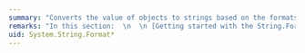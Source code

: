 ```yaml
---
summary: "Converts the value of objects to strings based on the formats specified and inserts them into another string.  \n  \n If you are new to the <xref href=\"erload:System.String.Format\"></xref> method, see the[Getting started with the String.Format method](#Starting) section for a quick overview.  \n  \n See the [Remarks](#Format_Syntax) section for complete documentation for all <xref href=\"erload:System.String.Format\"></xref> overloads."
remarks: "In this section:  \n  \n [Getting started with the String.Format method](#Starting)   \n [Overloaded method syntax](#Format_Syntax)   \n [Parameters](#Format_Params)   \n [Return value](#Format_Returns)   \n [Exceptions](#Format_Exceptions)   \n [Which method do I call?](#FTaskList)   \n [The Format method in brief](#Format_Brief)   \n [The Format item](#FormatItem)   \n [How arguments are formatted](#HowFormatted)   \n [Format items that have the same index](#SameIndex)   \n [Formatting and culture](#Format_Culture)   \n [Custom formatting operations](#Format_Custom)   \n Examples:   \n [Formatting a single argument](#Format1_Example)  \n [Formatting two arguments](#Format2_Example)  \n [Formatting three arguments](#Format3_Example)  \n [Formatting more than three arguments](#Format4_Example)  \n [Culture-sensitive formatting](#Format5_Example)  \n [A custom formatting operation](#Format6_Example)  \n [An intercept provider and Roman numeral formatter](#Format7_Example)  \n[Version information](#Format_Versions)  \n[String.Format Q & A](#QA)  \n  \n<a name=\"Starting\"></a>   \n## Getting started with the String.Format method  \n Use <xref:System.String.Format%2A?displayProperty=fullName> if you need to insert the value of an object, variable, or expression into another string. For example, you can insert the value of a <xref:System.Decimal> value into a string to display it to the user as a single string:  \n  \n [!code-cpp[System.String.Format#35](~/samples/snippets/cpp/VS_Snippets_CLR_System/system.String.Format/cpp/starting2.cpp#35)]\n [!code-csharp[System.String.Format#35](~/samples/snippets/csharp/VS_Snippets_CLR_System/system.String.Format/cs/starting2.cs#35)]\n [!code-vb[System.String.Format#35](~/samples/snippets/visualbasic/VS_Snippets_CLR_System/system.String.Format/vb/starting2.vb#35)]  \n  \n And you can control that value's formatting:  \n  \n [!code-cpp[System.String.Format#36](~/samples/snippets/cpp/VS_Snippets_CLR_System/system.String.Format/cpp/starting2.cpp#36)]\n [!code-csharp[System.String.Format#36](~/samples/snippets/csharp/VS_Snippets_CLR_System/system.String.Format/cs/starting2.cs#36)]\n [!code-vb[System.String.Format#36](~/samples/snippets/visualbasic/VS_Snippets_CLR_System/system.String.Format/vb/starting2.vb#36)]  \n  \n Besides formatting, you can also control alignment and spacing.  \n  \n Inserting a string  \n <xref:System.String.Format%2A?displayProperty=fullName> starts with a format string, followed by one or more objects or expressions that will be converted to strings and inserted at a specified place in the format string. For example:  \n  \n [!code-cpp[System.String.Format#30](~/samples/snippets/cpp/VS_Snippets_CLR_System/system.String.Format/cpp/starting1.cpp#30)]\n [!code-csharp[System.String.Format#30](~/samples/snippets/csharp/VS_Snippets_CLR_System/system.String.Format/cs/starting1.cs#30)]\n [!code-vb[System.String.Format#30](~/samples/snippets/visualbasic/VS_Snippets_CLR_System/system.String.Format/vb/starting1.vb#30)]  \n  \n The `{0}` in the format string is a format item. `0` is the index of the object whose string value will be inserted at that position. (Indexes start at 0.) If the object to be inserted is not a string, its `ToString` method is called to convert it to one before inserting it in the result string.  \n  \n Here's another example that uses two format items and two objects in the object list:  \n  \n [!code-cpp[System.String.Format#31](~/samples/snippets/cpp/VS_Snippets_CLR_System/system.String.Format/cpp/starting1.cpp#31)]\n [!code-csharp[System.String.Format#31](~/samples/snippets/csharp/VS_Snippets_CLR_System/system.String.Format/cs/starting1.cs#31)]\n [!code-vb[System.String.Format#31](~/samples/snippets/visualbasic/VS_Snippets_CLR_System/system.String.Format/vb/starting1.vb#31)]  \n  \n You can have as many format items and as many objects in the object list as you want, as long as the index of every format item has a matching object in the object list. You also don't have to worry about which overload you call; the compiler will select the appropriate one for you.  \n  \n Controlling formatting  \n You can follow the index in a format item with a format string to control how an object is formatted. For example, `{0:d}` applies the \"d\" format string to the first object in the object list. Here is an example with a single object and two format items:  \n  \n [!code-cpp[System.String.Format#32](~/samples/snippets/cpp/VS_Snippets_CLR_System/system.String.Format/cpp/starting1.cpp#32)]\n [!code-csharp[System.String.Format#32](~/samples/snippets/csharp/VS_Snippets_CLR_System/system.String.Format/cs/starting1.cs#32)]\n [!code-vb[System.String.Format#32](~/samples/snippets/visualbasic/VS_Snippets_CLR_System/system.String.Format/vb/starting1.vb#32)]  \n  \n A number of types support format strings, including all numeric types (both                                          [standard](~/docs/standard/base-types/standard-numeric-format-strings.md) and                                          [custom](~/docs/standard/base-types/custom-numeric-format-strings.md) format strings), all dates and times (both                                          [standard](~/docs/standard/base-types/standard-date-and-time-format-strings.md) and                                          [custom](~/docs/standard/base-types/custom-date-and-time-format-strings.md) format strings) and time intervals (both                                          [standard](~/docs/standard/base-types/standard-timespan-format-strings.md) and                                          [custom](~/docs/standard/base-types/custom-timespan-format-strings.md) format strings), all enumeration types                                          [enumeration types](~/docs/standard/base-types/enumeration-format-strings.md), and                                          [GUIDs](https://msdn.microsoft.com/library/97af8hh4.aspx). You can also add support for format strings to your own types.  \n  \n Controlling spacing  \n You can define the width of the string that is inserted into the result string by using syntax such as `{0,12}`, which inserts a 12-character string. In this case, the string representation of the first object is right-aligned in the 12-character field.  (If the string representation of the first object is more than 12 characters in length, though, the preferred field width is ignored, and the entire string is inserted into the result string.)  \n  \n The following example defines a 6-character field to hold the string \"Year\" and some year strings, as well as an 15-character field to hold the string \"Population\" and some population data. Note that the characters are right-aligned in the field.  \n  \n [!code-cpp[System.String.Format#33](~/samples/snippets/cpp/VS_Snippets_CLR_System/system.String.Format/cpp/starting1.cpp#33)]\n [!code-csharp[System.String.Format#33](~/samples/snippets/csharp/VS_Snippets_CLR_System/system.String.Format/cs/starting1.cs#33)]\n [!code-vb[System.String.Format#33](~/samples/snippets/visualbasic/VS_Snippets_CLR_System/system.String.Format/vb/starting1.vb#33)]  \n  \n Controlling alignment  \n By default, strings are right-aligned within their field if you specify a field width. To left-align strings in a field, you preface the field width with a negative sign, such as `{0,-12}` to define a 12-character right-aligned field.  \n  \n The following example is similar to the previous one, except that it left-aligns both labels and data.  \n  \n [!code-cpp[System.String.Format#34](~/samples/snippets/cpp/VS_Snippets_CLR_System/system.String.Format/cpp/starting1.cpp#34)]\n [!code-csharp[System.String.Format#34](~/samples/snippets/csharp/VS_Snippets_CLR_System/system.String.Format/cs/starting1.cs#34)]\n [!code-vb[System.String.Format#34](~/samples/snippets/visualbasic/VS_Snippets_CLR_System/system.String.Format/vb/starting1.vb#34)]  \n  \n <xref:System.String.Format%2A?displayProperty=fullName> makes use of the composite formatting feature. For more information, see [Composite Formatting](~/docs/standard/base-types/composite-formatting.md).  \n  \n<a name=\"Format_Syntax\"></a>   \n## Overloaded method syntax  \n For additional guidance on choosing an overload, see [Which method do I call?](#FTaskList)  \n  \n `String String.Format(String`  `format` `, Object`  `arg0` `)`  \n Replaces the format items with the string representation of a specified object ([example](#Format1_Example)).  \n  \n `String String.Format(String`  `format` `, Object`  `arg0` `, Object`  `arg1` `)`  \n Replaces the format items with the string representation of two specified objects ([example](#Format2_Example)).  \n  \n `String String.Format(String`  `format` `, Object`  `arg0` `, Object`  `arg1` `, Object`  `arg2` `)`  \n Replaces the format items with the string representation of three specified objects ([example](#Format3_Example)).  \n  \n `String String.Format(String`  `format` `, params Object[]`  `args` `)`  \n Replaces the format items with the string representations of corresponding objects in a specified array ([example](#Format4_Example)).  \n  \n `String String.Format(IFormatProvider`  `provider` `, String`  `format` `, params Object[]`  `args` `)`  \n Replaces the format items with the string representation of corresponding objects in a specified array, and uses the specified culture-specific formatting information ([example](#Format5_Example)) or custom formatting information ([example](#Format6_Example)).  \n  \n<a name=\"Format_Params\"></a>   \n## Parameters  \n This is a complete list of parameters for the <xref:System.String.Format%2A> method; see the overload syntax above for the parameters used by each overload. Only the `format` parameter is used by all overloads.  \n  \n|Parameter|Type|Description|  \n|---------------|----------|-----------------|  \n|`format`|<xref:System.String>|A composite format string that includes one or more format items (see [The format item](#FormatItem)).|  \n|`arg0`|<xref:System.String>|The first or only object to format.|  \n|`arg1`|<xref:System.String>|The second object to format.|  \n|`arg2`|<xref:System.String>|The third object to format.|  \n|`args`|<xref:System.String>[]|Zero or more objects to format, supplied either in a comma-delimited list or as an array.|  \n|`provider`|<xref:System.IFormatProvider>|An object that supplies custom or culture-specific formatting information.|  \n  \n<a name=\"Format_Returns\"></a>   \n## Return value  \n Type: <xref:System.String>  \nA copy of `format` in which the format items have been replaced by the string representations of the corresponding arguments.  \n  \n<a name=\"Format_Exceptions\"></a>   \n## Exceptions  \n  \n|Exception|Condition|Thrown by|  \n|---------------|---------------|---------------|  \n|<xref:System.ArgumentNullException>|`format` is `null`.|All overloads.|  \n|<xref:System.FormatException>|`format` is invalid.<br /><br /> -or-<br /><br /> The index of a format item is less than zero, or greater than or equal to the number of arguments in the arguments list.|All overloads.|  \n  \n<a name=\"FTaskList\"></a>   \n## Which method do I call?  \n  \n|To|Call|  \n|--------|----------|  \n|Format one or more objects by using the conventions of the current culture.|Except for the overloads that include a `provider` parameter, the remaining<xref:System.String.Format%2A> overloads include a <xref:System.String> parameter followed by one or more object parameters. Because of this, you do not have to determine which <xref:System.String.Format%2A> overload you intend to call. Your language compiler will select the appropriate overload from among the overloads that don't have a `provider` parameter, based on your argument list. For example, if your argument list has five arguments, the compiler will call the [Format(String, Object\\<xref:System.String.Format%28System.String%2CSystem.Object%5B%5D%29> method.|  \n|Format one or more objects by using the conventions of a specific culture.|Each<xref:System.String.Format%2A>overload that begins with a `provider` parameter is followed by a <xref:System.String> parameter and one or more object parameters. Because of this, you do not have to determine which specific <xref:System.String.Format%2A> overload you intend to call. Your language compiler will select the appropriate overload from among the overloads that have a `provider` parameter, based on your argument list. For example, if your argument list has five arguments, the compiler will call the [Format(IFormatProvider, String, Object\\<xref:System.String.Format%28System.IFormatProvider%2CSystem.String%2CSystem.Object%5B%5D%29> method.|  \n|Perform a custom formatting operation either with an <xref:System.ICustomFormatter> implementation or an <xref:System.IFormattable> implementation.|Any of the four overloads with a `provider` parameter. compiler will select the appropriate overload from among the overloads that have a `provider` parameter, based on your argument list.|  \n  \n<a name=\"Format_Brief\"></a>   \n## The Format method in brief  \n Each overload of the <xref:System.String.Format%2A> method uses the [composite formatting feature](~/docs/standard/base-types/composite-formatting.md) to include zero-based indexed placeholders, called format items, in a composite format string. At run time, each format item is replaced with the string representation of the corresponding argument in a parameter list. If the value of the argument is                  `null`, the format item is replaced with <xref:System.String.Empty?displayProperty=fullName>. For example, the following call to the <xref:System.String.Format%28System.String%2CSystem.Object%2CSystem.Object%2CSystem.Object%29> method includes a format string with three format items, {0}, {1}, and {2}, and an argument list with three items.  \n  \n [!code-cpp[System.String.Format#8](~/samples/snippets/cpp/VS_Snippets_CLR_System/system.String.Format/cpp/formatoverload1.cpp#8)]\n [!code-csharp[System.String.Format#8](~/samples/snippets/csharp/VS_Snippets_CLR_System/system.String.Format/cs/formatoverload1.cs#8)]\n [!code-vb[System.String.Format#8](~/samples/snippets/visualbasic/VS_Snippets_CLR_System/system.String.Format/vb/formatoverload1.vb#8)]  \n  \n<a name=\"FormatItem\"></a>   \n## The format item  \n A format item has this syntax:  \n  \n```  \n  \n{  \nindex[,alignment][ :formatString] }  \n```  \n  \n Brackets denote optional elements. The opening and closing braces are required. (To include a literal opening or closing brace in the format string, see the \"Escaping Braces\" section in the [Composite Formatting](~/docs/standard/base-types/composite-formatting.md) article.)  \n  \n For example, a format item to format a currency value might appears like this:  \n  \n [!code-cpp[System.String.Format#12](~/samples/snippets/cpp/VS_Snippets_CLR_System/system.String.Format/cpp/formatsyntax1.cpp#12)]\n [!code-csharp[System.String.Format#12](~/samples/snippets/csharp/VS_Snippets_CLR_System/system.String.Format/cs/formatsyntax1.cs#12)]  \n  \n A format item has the following elements:  \n  \n *index*  \n The zero-based index of the argument whose string representation is to be included at this position in the string. If this argument is `null`, an empty string will be included at this position in the string.  \n  \n *alignment*  \n Optional. A signed integer that indicates the total length of the field into which the argument is inserted and whether it is right-aligned (a positive integer) or left-aligned (a negative integer). If you omit *alignment*, the string representation of the corresponding argument is inserted in a field with no leading or trailing spaces.  \n  \n If the value of *alignment* is less than the length of the argument to be inserted, *alignment* is ignored and the length of the string representation of the argument is used as the field width.  \n  \n *formatString*  \n Optional. A string that specifies the format of the corresponding argument's result string. If you omit *formatString*, the corresponding argument's parameterless `ToString` method is called to produce its string representation. If you specify *formatString*, the argument referenced by the format item must implement the <xref:System.IFormattable> interface. Types that support format strings include:  \n  \n-   All integral and floating-point types. (See                                                  [Standard Numeric Format Strings](~/docs/standard/base-types/standard-numeric-format-strings.md) and                                                  [Custom Numeric Format Strings](~/docs/standard/base-types/custom-numeric-format-strings.md).)  \n  \n-   <xref:System.DateTime> and <xref:System.DateTimeOffset>. (See                                                 [Standard Date and Time Format Strings](~/docs/standard/base-types/standard-date-and-time-format-strings.md) and                                                  [Custom Date and Time Format Strings](~/docs/standard/base-types/custom-date-and-time-format-strings.md).)  \n  \n-   All enumeration types. (See [Enumeration Format Strings](~/docs/standard/base-types/enumeration-format-strings.md).)  \n  \n-   <xref:System.TimeSpan> values. (See                                                  [Standard TimeSpan Format Strings](~/docs/standard/base-types/standard-timespan-format-strings.md) and                                                  [Custom TimeSpan Format Strings](~/docs/standard/base-types/custom-timespan-format-strings.md).)  \n  \n-   GUIDs. (See the <xref:System.Guid.ToString%28System.String%29?displayProperty=fullName> method.)  \n  \n However, note that any custom type can implement <xref:System.IFormattable> or extend an existing type's <xref:System.IFormattable> implementation.  \n  \n The following example uses the `alignment` and `formatString` arguments to produce formatted output.  \n  \n [!code-cpp[System.String.Format#9](~/samples/snippets/cpp/VS_Snippets_CLR_System/system.String.Format/cpp/formatoverload2.cpp#9)]\n [!code-csharp[System.String.Format#9](~/samples/snippets/csharp/VS_Snippets_CLR_System/system.String.Format/cs/formatoverload2.cs#9)]\n [!code-vb[System.String.Format#9](~/samples/snippets/visualbasic/VS_Snippets_CLR_System/system.String.Format/vb/formatoverload2.vb#9)]  \n  \n<a name=\"HowFormatted\"></a>   \n## How arguments are formatted  \n Format items are processed sequentially from the beginning of the string. Each format item has an index that corresponds to an object in the method's argument list. The <xref:System.String.Format%2A> method retrieves the argument and derives its string representation as follows:  \n  \n-   If the argument is `null`, the method inserts <xref:System.String.Empty?displayProperty=fullName> into the result string.  \n  \n-   If you call the [Format(IFormatProvider, String, Object\\<xref:System.String.Format%28System.IFormatProvider%2CSystem.String%2CSystem.Object%5B%5D%29> overload and the `provider` parameter implements the <xref:System.ICustomFormatter> interface, the argument is passed to the `provider` object's <xref:System.ICustomFormatter.Format%28System.String%2CSystem.Object%2CSystem.IFormatProvider%29?displayProperty=fullName> method. If the format item includes a *formatString* argument, it is passed as the first argument to the method. If the <xref:System.ICustomFormatter> implementation is able to provide formatting services, it returns the string representation of the argument; otherwise, it returns `null` and the next step executes.  \n  \n-   If the argument implements the <xref:System.IFormattable> interface, its <xref:System.IFormattable.ToString%2A?displayProperty=fullName> implementation is called.  \n  \n-   The argument's parameterless `ToString` method, which is either overridden or inherited from the <xref:System.Object> class, is called.  \n  \n For an example that intercepts calls to the <xref:System.ICustomFormatter.Format%2A?displayProperty=fullName> method and allows you to see what information the <xref:System.String.Format%2A> method passes to a formatting method for each format item in a composite format string, see [Example 7: An intercept provider and Roman numeral formatter](#Format7_Example).  \n  \n<a name=\"SameIndex\"></a>   \n## Format items that have the same index  \n The <xref:System.String.Format%2A> method throws a <xref:System.FormatException> exception if the index of an index item is greater than or equal to the number of arguments in the argument list. However, `format` can include more format items than there are arguments, as long as multiple format items have the same index. In the call to the <xref:System.String.Format%28System.String%2CSystem.Object%29> method in following example, the argument list has a single argument, but the format string includes two format items: one displays the decimal value of a number, and the other displays its hexadecimal value.  \n  \n [!code-csharp[System.String.Format2#1](~/samples/snippets/csharp/VS_Snippets_CLR_System/system.String.Format2/cs/Example1.cs#1)]\n [!code-vb[System.String.Format2#1](~/samples/snippets/visualbasic/VS_Snippets_CLR_System/system.String.Format2/vb/Example1.vb#1)]  \n  \n<a name=\"Format_Culture\"></a>   \n## Formatting and culture  \n Generally, objects in the argument list are converted to their string representations by using the conventions of the current culture, which is returned by the <xref:System.Globalization.CultureInfo.CurrentCulture%2A?displayProperty=fullName> property. You can control this behavior by calling one of the overloads of <xref:System.String.Format%2A> that includes a `provider` parameter. The `provider` parameter is an <xref:System.IFormatProvider> implementation that supplies custom and culture-specific formatting information that is used to moderate the formatting process.  \n  \n The <xref:System.IFormatProvider> interface has a single member, <xref:System.IFormatProvider.GetFormat%2A>, which is responsible for returning the object that provides formatting information. The .NET Framework has three <xref:System.IFormatProvider> implementations that provide culture-specific formatting:  \n  \n-   <xref:System.Globalization.CultureInfo>. Its <xref:System.Globalization.CultureInfo.GetFormat%2A> method returns a culture-specific <xref:System.Globalization.NumberFormatInfo> object for formatting numeric values and a culture-specific <xref:System.Globalization.DateTimeFormatInfo> object for formatting date and time values.  \n  \n-   <xref:System.Globalization.DateTimeFormatInfo>, which is used for culture-specific formatting of date and time values. Its <xref:System.Globalization.DateTimeFormatInfo.GetFormat%2A> method returns itself.  \n  \n-   <xref:System.Globalization.NumberFormatInfo>, which is used for culture-specific formatting of numeric values. Its <xref:System.Globalization.NumberFormatInfo.GetFormat%2A> property returns itself.  \n  \n<a name=\"Format_Custom\"></a>   \n## Custom formatting operations  \n You can also call the any of the overloads of the <xref:System.String.Format%2A> method that have a  `provider` parameter [Format(IFormatProvider, String, Object\\<xref:System.String.Format%28System.IFormatProvider%2CSystem.String%2CSystem.Object%5B%5D%29> overload to perform custom formatting operations. For example, you could format an integer as an identification number or as a telephone number. To perform custom formatting, your `provider` argument must implement both the <xref:System.IFormatProvider> and <xref:System.ICustomFormatter> interfaces. When the<xref:System.String.Format%2A> method is passed an <xref:System.ICustomFormatter> implementation as the `provider` argument, the <xref:System.String.Format%2A> method calls its   <xref:System.IFormatProvider.GetFormat%2A?displayProperty=fullName> implementation and requests an object of type <xref:System.ICustomFormatter>. It then calls the returned <xref:System.ICustomFormatter> object's <xref:System.ICustomFormatter.Format%2A> method to format each format item in the composite string passed to it.  \n  \n For more information about providing custom formatting solutions, see [How to: Define and Use Custom Numeric Format Providers](~/docs/standard/base-types/how-to-define-and-use-custom-numeric-format-providers.md) and <xref:System.ICustomFormatter>. For an example that converts integers to formatted custom numbers, see [Example 6: A custom formatting operation](#Format6_Example). For an example that converts unsigned bytes to Roman numerals, see [Example 7: An intercept provider and Roman numeral formatter](#Format7_Example).  \n  \n<a name=\"Format1_Example\"></a>   \n## Example 1: Formatting a single argument  \n The following example uses the <xref:System.String.Format%28System.String%2CSystem.Object%29> method to embed an individual's age in the middle of a string.  \n  \n [!code-cpp[System.String.Format#7](~/samples/snippets/cpp/VS_Snippets_CLR_System/system.String.Format/cpp/format7.cpp#7)]\n [!code-csharp[System.String.Format#7](~/samples/snippets/csharp/VS_Snippets_CLR_System/system.String.Format/cs/format7.cs#7)]\n [!code-vb[System.String.Format#7](~/samples/snippets/visualbasic/VS_Snippets_CLR_System/system.String.Format/vb/format7.vb#7)]  \n  \n<a name=\"Format2_Example\"></a>   \n## Example 2: Formatting two arguments  \n This example uses the <xref:System.String.Format%28System.String%2CSystem.Object%2CSystem.Object%29> method to display time and temperature data stored in a generic <xref:System.Collections.Generic.Dictionary%602> object. Note that the format string has three format items, although there are only two objects to format. This is because the first object in the list (a date and time value) is used by two format items: The first format item displays the time, and the second displays the date.  \n  \n [!code-cpp[System.String.Format#6](~/samples/snippets/cpp/VS_Snippets_CLR_System/system.String.Format/cpp/formatexample4.cpp#6)]\n [!code-csharp[System.String.Format#6](~/samples/snippets/csharp/VS_Snippets_CLR_System/system.String.Format/cs/formatexample4.cs#6)]\n [!code-vb[System.String.Format#6](~/samples/snippets/visualbasic/VS_Snippets_CLR_System/system.String.Format/vb/formatexample4.vb#6)]  \n  \n<a name=\"Format3_Example\"></a>   \n## Example 3: Formatting three arguments  \n This example uses the <xref:System.String.Format%28System.String%2CSystem.Object%2CSystem.Object%2CSystem.Object%29> method to create a string that illustrates the result of a Boolean `And` operation with two integer values. Note that the format string includes six format items, but the method has only three items in its parameter list, because each item is formatted in two different ways.  \n  \n [!code-cpp[System.String.Format#4](~/samples/snippets/cpp/VS_Snippets_CLR_System/system.String.Format/cpp/format4.cpp#4)]\n [!code-csharp[System.String.Format#4](~/samples/snippets/csharp/VS_Snippets_CLR_System/system.String.Format/cs/format4.cs#4)]\n [!code-vb[System.String.Format#4](~/samples/snippets/visualbasic/VS_Snippets_CLR_System/system.String.Format/vb/format4.vb#4)]  \n  \n<a name=\"Format4_Example\"></a>   \n## Example 4: Formatting more than three arguments  \n This example creates a string that contains data on the high and low temperature on a particular date. The composite format string has five format items in the C# example and six in the Visual Basic example. Two of the format items define the width of their corresponding value's string representation, and the first format item also includes a standard date and time format string.  \n  \n [!code-cpp[System.String.Format#5](~/samples/snippets/cpp/VS_Snippets_CLR_System/system.String.Format/cpp/format5.cpp#5)]\n [!code-csharp[System.String.Format#5](~/samples/snippets/csharp/VS_Snippets_CLR_System/system.String.Format/cs/format5.cs#5)]\n [!code-vb[System.String.Format#5](~/samples/snippets/visualbasic/VS_Snippets_CLR_System/system.String.Format/vb/format5.vb#5)]  \n  \n You can also pass the objects to be formatted as an array rather than a an argument list.  \n  \n [!code-cpp[System.String.Format#10](~/samples/snippets/cpp/VS_Snippets_CLR_System/system.String.Format/cpp/format_paramarray1.cpp#10)]\n [!code-csharp[System.String.Format#10](~/samples/snippets/csharp/VS_Snippets_CLR_System/system.String.Format/cs/format_paramarray1.cs#10)]\n [!code-vb[System.String.Format#10](~/samples/snippets/visualbasic/VS_Snippets_CLR_System/system.String.Format/vb/format_paramarray1.vb#10)]  \n  \n<a name=\"Format5_Example\"></a>   \n## Example 5: Culture-sensitive formatting  \n This example uses the [Format(IFormatProvider, String, Object\\<xref:System.String.Format%28System.IFormatProvider%2CSystem.String%2CSystem.Object%5B%5D%29> method to display the string representation of some date and time values and numeric values by using several different cultures.  \n  \n [!code-csharp[System.String.Format2#2](~/samples/snippets/csharp/VS_Snippets_CLR_System/system.String.Format2/cs/Example2.cs#2)]\n [!code-vb[System.String.Format2#2](~/samples/snippets/visualbasic/VS_Snippets_CLR_System/system.String.Format2/vb/Example2.vb#2)]  \n  \n<a name=\"Format6_Example\"></a>   \n## Example 6: A custom formatting operation  \n This example defines a format provider that formats an integer value as a customer account number in the form x-xxxxx-xx.  \n  \n [!code-cpp[System.String.Format#2](~/samples/snippets/cpp/VS_Snippets_CLR_System/system.String.Format/cpp/formatexample2.cpp#2)]\n [!code-csharp[System.String.Format#2](~/samples/snippets/csharp/VS_Snippets_CLR_System/system.String.Format/cs/FormatExample2.cs#2)]\n [!code-vb[System.String.Format#2](~/samples/snippets/visualbasic/VS_Snippets_CLR_System/system.String.Format/vb/FormatExample2.vb#2)]  \n  \n<a name=\"Format7_Example\"></a>   \n## Example 7: An intercept provider and Roman numeral formatter  \n This example defines a custom format provider that implements the <xref:System.ICustomFormatter> and <xref:System.IFormatProvider> interfaces to do two things:  \n  \n-   It displays the parameters passed to its <xref:System.ICustomFormatter.Format%2A?displayProperty=fullName> implementation. This enables us to see what parameters the [Format(IFormatProvider, String, Object\\<xref:System.String.Format%28System.IFormatProvider%2CSystem.String%2CSystem.Object%5B%5D%29> method is passing to the custom formatting implementation for each object that it tries to format. This can be useful when you're debugging your application.  \n  \n-   If the object to be formatted is an unsigned byte value that is to be formatted by using the \"R\" standard format string, the custom formatter formats the numeric value as a Roman numeral.  \n  \n [!code-cpp[System.String.Format#11](~/samples/snippets/cpp/VS_Snippets_CLR_System/system.String.Format/cpp/interceptor2.cpp#11)]\n [!code-csharp[System.String.Format#11](~/samples/snippets/csharp/VS_Snippets_CLR_System/system.String.Format/cs/interceptor2.cs#11)]\n [!code-vb[System.String.Format#11](~/samples/snippets/visualbasic/VS_Snippets_CLR_System/system.String.Format/vb/interceptor2.vb#11)]  \n  \n<a name=\"Format_Versions\"></a>   \n## Version information  \n .NET Framework  \n All overloads are supported in: 4.5, 4, 3.5, 3.0, 2.0, 1.1, 1.0  \n  \n .NET Framework Client Profile  \n All overloads are supported in: 4, 3.5 SP1  \n  \n Portable Class Library  \n Only [Format(String, Object\\<xref:System.String.Format%28System.String%2CSystem.Object%5B%5D%29> and [Format(IFormatProvider, String, Object\\<xref:System.String.Format%28System.IFormatProvider%2CSystem.String%2CSystem.Object%5B%5D%29> are supported  \n  \n .NET for Windows Store apps  \n Only [Format(String, Object\\<xref:System.String.Format%28System.String%2CSystem.Object%5B%5D%29> and [Format(IFormatProvider, String, Object\\<xref:System.String.Format%28System.IFormatProvider%2CSystem.String%2CSystem.Object%5B%5D%29> are supported in Windows 8  \n  \n<a name=\"QA\"></a>   \n## String.Format Q & A  \n  \n### Where can I find a list of the predefined format strings that can be used with format items?  \n  \n-   For all integral and floating-point types, see                                                  [Standard Numeric Format Strings](~/docs/standard/base-types/standard-numeric-format-strings.md) and                                                  [Custom Numeric Format Strings](~/docs/standard/base-types/custom-numeric-format-strings.md).  \n  \n-   For date and time values, see                                                  [Standard Date and Time Format Strings](~/docs/standard/base-types/standard-date-and-time-format-strings.md) and                                                  [Custom Date and Time Format Strings](~/docs/standard/base-types/custom-date-and-time-format-strings.md).  \n  \n-   For enumeration values, see [Enumeration Format Strings](~/docs/standard/base-types/enumeration-format-strings.md).  \n  \n-   For <xref:System.TimeSpan> values, see  [Standard TimeSpan Format Strings](~/docs/standard/base-types/standard-timespan-format-strings.md) and [Custom TimeSpan Format Strings](~/docs/standard/base-types/custom-timespan-format-strings.md).  \n  \n-   For <xref:System.Guid> values, see the Remarks section of the <xref:System.Guid.ToString%28System.String%29?displayProperty=fullName> reference page.  \n  \n### How do I control the alignment of the result strings that replace format items?  \n The general syntax of a format item is:  \n  \n```  \n{index[,alignment][: formatString]}  \n```  \n  \n where *alignment* is a signed integer that defines the field width. If this value is negative, text in the field is left-aligned. If it is positive, text is right-aligned.  \n  \n### How do I control the number of digits after the decimal separator?  \n All [standard numeric format strings](~/docs/standard/base-types/standard-numeric-format-strings.md) except \"D\" (which is used with integers only), \"G\", \"R\", and \"X\" allow a precision specifier that defines the number of decimal digits in the result string. The following example uses standard numeric format strings to control the number of decimal digits in the result string.  \n  \n [!code-csharp[System.String.Format#26](~/samples/snippets/csharp/VS_Snippets_CLR_System/system.String.Format/cs/qa26.cs#26)]\n [!code-vb[System.String.Format#26](~/samples/snippets/visualbasic/VS_Snippets_CLR_System/system.String.Format/vb/qa26.vb#26)]  \n  \n If you're using a [custom numeric format string](~/docs/standard/base-types/custom-numeric-format-strings.md), use the \"0\" format specifier to control the number of decimal digits in the result string, as the following example shows.  \n  \n [!code-csharp[System.String.Format#27](~/samples/snippets/csharp/VS_Snippets_CLR_System/system.String.Format/cs/qa27.cs#27)]\n [!code-vb[System.String.Format#27](~/samples/snippets/visualbasic/VS_Snippets_CLR_System/system.String.Format/vb/qa27.vb#27)]  \n  \n### How do I control the number of integral digits?  \n By default, formatting operations only display non-zero integral digits. If you are formatting integers, you can use a precision specifier with the \"D\" and \"X\" standard format strings to control the number of digits.  \n  \n [!code-csharp[System.String.Format#29](~/samples/snippets/csharp/VS_Snippets_CLR_System/system.String.Format/cs/qa29.cs#29)]\n [!code-vb[System.String.Format#29](~/samples/snippets/visualbasic/VS_Snippets_CLR_System/system.String.Format/vb/qa29.vb#29)]  \n  \n You can pad an integer or floating-point number with leading zeros to produce a result string with a specified number of integral digits by using the \"0\" [custom numeric format specifier](~/docs/standard/base-types/custom-numeric-format-strings.md), as the following example shows.  \n  \n [!code-csharp[System.String.Format#28](~/samples/snippets/csharp/VS_Snippets_CLR_System/system.String.Format/cs/qa28.cs#28)]\n [!code-vb[System.String.Format#28](~/samples/snippets/visualbasic/VS_Snippets_CLR_System/system.String.Format/vb/qa28.vb#28)]  \n  \n### How many items can I include in the format list?  \n There is no practical limit. The second parameter of the [Format(IFormatProvider, String, Object\\<xref:System.String.Format%28System.IFormatProvider%2CSystem.String%2CSystem.Object%5B%5D%29> method is tagged with the <xref:System.ParamArrayAttribute> attribute, which allows you to include either a delimited list or an object array as your format list.  \n  \n### How do I include literal braces (\"{\" and \"}\") in the result string?  \n For example, how do you prevent the following method call from throwing a <xref:System.FormatException> exception?  \n  \n [!code-csharp[System.String.Format#23](~/samples/snippets/csharp/VS_Snippets_CLR_System/system.String.Format/cs/qa3.cs#23)]\n [!code-vb[System.String.Format#23](~/samples/snippets/visualbasic/VS_Snippets_CLR_System/system.String.Format/vb/qa3.vb#23)]  \n  \n A single opening or closing brace is always interpreted as the beginning or end of a format item. To be interpreted literally, it must be escaped. You escape a brace by adding another brace (\"{{\" and \"}}\" instead of \"{\" and \"}\"), as in the following method call:  \n  \n [!code-csharp[System.String.Format#24](~/samples/snippets/csharp/VS_Snippets_CLR_System/system.String.Format/cs/qa3.cs#24)]\n [!code-vb[System.String.Format#24](~/samples/snippets/visualbasic/VS_Snippets_CLR_System/system.String.Format/vb/qa3.vb#24)]  \n  \n However, even escaped braces are easily misinterpreted. We recommend that you include braces in the format list and use format items to insert them in the result string, as the following example shows.  \n  \n [!code-csharp[System.String.Format#25](~/samples/snippets/csharp/VS_Snippets_CLR_System/system.String.Format/cs/qa3.cs#25)]\n [!code-vb[System.String.Format#25](~/samples/snippets/visualbasic/VS_Snippets_CLR_System/system.String.Format/vb/qa3.vb#25)]  \n  \n### Why does my call to the String.Format method throw a FormatException?  \n The most common cause of the exception is that the index of a format item doesn't correspond to an object in the format list. Usually this indicates that you've misnumbered the indexes of format items or you've forgotten to include an object in the format list. Occasionally, the exception is the result of a typo; for example, a typical mistake is to mistype \"[\" (the left bracket) instead of \"{\" (the left brace).  \n  \n### If the Format(System.IFormatProvider,System.String,System.Object[]) method supports parameter arrays, why does my code throw an exception when I use an array?  \n For example, the following code throws a <xref:System.FormatException> exception:  \n  \n [!code-csharp[System.String.Format#21](~/samples/snippets/csharp/VS_Snippets_CLR_System/system.String.Format/cs/qa1.cs#21)]\n [!code-vb[System.String.Format#21](~/samples/snippets/visualbasic/VS_Snippets_CLR_System/system.String.Format/vb/qa1.vb#21)]  \n  \n This is a problem of compiler overload resolution. Because the compiler cannot convert an array of integers to an object array, it treats the integer array as a single argument, so it calls the <xref:System.String.Format%28System.String%2CSystem.Object%29> method. The exception is thrown because there are four format items but only a single item in the format list.  \n  \n Because neither Visual Basic nor C# can convert an integer array to an object array, you have to perform the conversion yourself before calling the [Format(String, Object\\<xref:System.String.Format%28System.String%2CSystem.Object%5B%5D%29> method. The following example provides one implementation.  \n  \n [!code-csharp[System.String.Format#22](~/samples/snippets/csharp/VS_Snippets_CLR_System/system.String.Format/cs/qa2.cs#22)]\n [!code-vb[System.String.Format#22](~/samples/snippets/visualbasic/VS_Snippets_CLR_System/system.String.Format/vb/qa2.vb#22)]"
uid: System.String.Format*
---
```

